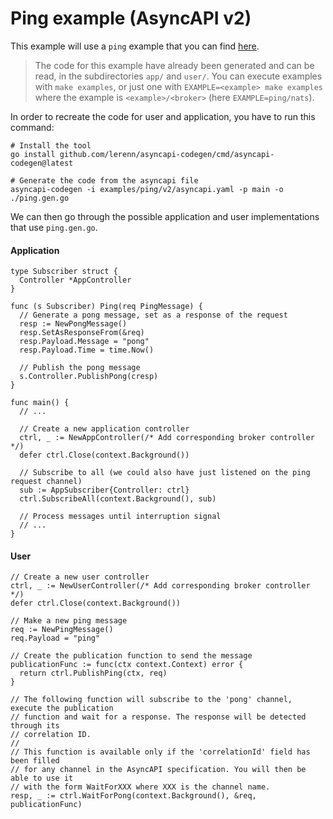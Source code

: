 # Ping example (AsyncAPI v2)

This example will use a `ping` example that you can find
[here](./examples/ping/v2).

> The code for this example have already been generated and can be
read, in the subdirectories `app/` and `user/`. You can execute examples with
`make examples`, or just one with `EXAMPLE=<example> make examples` where the
example is `<example>/<broker>` (here `EXAMPLE=ping/nats`).

In order to recreate the code for user and application, you have to run this command:

```shell
# Install the tool
go install github.com/lerenn/asyncapi-codegen/cmd/asyncapi-codegen@latest

# Generate the code from the asyncapi file
asyncapi-codegen -i examples/ping/v2/asyncapi.yaml -p main -o ./ping.gen.go
```

We can then go through the possible application and user implementations that
use `ping.gen.go`.

#### Application

```golang
type Subscriber struct {
  Controller *AppController
}

func (s Subscriber) Ping(req PingMessage) {
  // Generate a pong message, set as a response of the request
  resp := NewPongMessage()
  resp.SetAsResponseFrom(&req)
  resp.Payload.Message = "pong"
  resp.Payload.Time = time.Now()

  // Publish the pong message
  s.Controller.PublishPong(cresp)
}

func main() {
  // ...

  // Create a new application controller
  ctrl, _ := NewAppController(/* Add corresponding broker controller */)
  defer ctrl.Close(context.Background())

  // Subscribe to all (we could also have just listened on the ping request channel)
  sub := AppSubscriber{Controller: ctrl}
  ctrl.SubscribeAll(context.Background(), sub)

  // Process messages until interruption signal
  // ...
}
```

#### User

```golang
// Create a new user controller
ctrl, _ := NewUserController(/* Add corresponding broker controller */)
defer ctrl.Close(context.Background())

// Make a new ping message
req := NewPingMessage()
req.Payload = "ping"

// Create the publication function to send the message
publicationFunc := func(ctx context.Context) error {
  return ctrl.PublishPing(ctx, req)
}

// The following function will subscribe to the 'pong' channel, execute the publication
// function and wait for a response. The response will be detected through its
// correlation ID.
//
// This function is available only if the 'correlationId' field has been filled
// for any channel in the AsyncAPI specification. You will then be able to use it
// with the form WaitForXXX where XXX is the channel name.
resp, _ := ctrl.WaitForPong(context.Background(), &req, publicationFunc)
```
